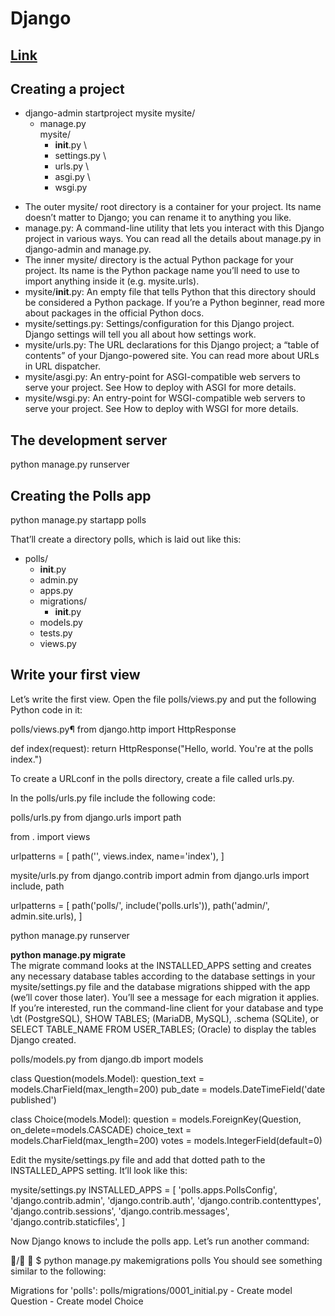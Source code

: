 # Django
## [Link](https://docs.djangoproject.com/en/3.1/intro/tutorial01/)
## Creating a project
- django-admin startproject mysite
mysite/ 
    - manage.py \
    mysite/ 
        - __init__.py \
        - settings.py \
        - urls.py \
        - asgi.py \
        - wsgi.py

* The outer mysite/ root directory is a container for your project. Its name doesn’t matter to Django; you can rename it to anything you like.
* manage.py: A command-line utility that lets you interact with this Django project in various ways. You can read all the details about manage.py in django-admin and manage.py.
* The inner mysite/ directory is the actual Python package for your project. Its name is the Python package name you’ll need to use to import anything inside it (e.g. mysite.urls).
* mysite/__init__.py: An empty file that tells Python that this directory should be considered a Python package. If you’re a Python beginner, read more about packages in the official Python docs.
* mysite/settings.py: Settings/configuration for this Django project. Django settings will tell you all about how settings work.
* mysite/urls.py: The URL declarations for this Django project; a “table of contents” of your Django-powered site. You can read more about URLs in URL dispatcher.
* mysite/asgi.py: An entry-point for ASGI-compatible web servers to serve your project. See How to deploy with ASGI for more details.
* mysite/wsgi.py: An entry-point for WSGI-compatible web servers to serve your project. See How to deploy with WSGI for more details.

## The development server
python manage.py runserver

## Creating the Polls app
python manage.py startapp polls

That’ll create a directory polls, which is laid out like this:

- polls/
    * __init__.py
    * admin.py
    * apps.py
    * migrations/
        * __init__.py
    * models.py
    * tests.py
    * views.py

## Write your first view
Let’s write the first view. Open the file polls/views.py and put the following Python code in it:

polls/views.py¶
from django.http import HttpResponse


def index(request):
    return HttpResponse("Hello, world. You're at the polls index.")

To create a URLconf in the polls directory, create a file called urls.py. 

In the polls/urls.py file include the following code:

polls/urls.py
from django.urls import path

from . import views

urlpatterns = [
    path('', views.index, name='index'),
]

mysite/urls.py
from django.contrib import admin
from django.urls import include, path

urlpatterns = [
    path('polls/', include('polls.urls')),
    path('admin/', admin.site.urls),
]

python manage.py runserver

**python manage.py migrate** \
The migrate command looks at the INSTALLED_APPS setting and creates any necessary database tables according to the database settings in your mysite/settings.py file and the database migrations shipped with the app (we’ll cover those later). You’ll see a message for each migration it applies. If you’re interested, run the command-line client for your database and type \dt (PostgreSQL), SHOW TABLES; (MariaDB, MySQL), .schema (SQLite), or SELECT TABLE_NAME FROM USER_TABLES; (Oracle) to display the tables Django created.

polls/models.py
from django.db import models


class Question(models.Model):
    question_text = models.CharField(max_length=200)
    pub_date = models.DateTimeField('date published')


class Choice(models.Model):
    question = models.ForeignKey(Question, on_delete=models.CASCADE)
    choice_text = models.CharField(max_length=200)
    votes = models.IntegerField(default=0)

Edit the mysite/settings.py file and add that dotted path to the INSTALLED_APPS setting. It’ll look like this:

mysite/settings.py
INSTALLED_APPS = [
    'polls.apps.PollsConfig',
    'django.contrib.admin',
    'django.contrib.auth',
    'django.contrib.contenttypes',
    'django.contrib.sessions',
    'django.contrib.messages',
    'django.contrib.staticfiles',
]

Now Django knows to include the polls app. Let’s run another command:

/ 
$ python manage.py makemigrations polls
You should see something similar to the following:

Migrations for 'polls':
  polls/migrations/0001_initial.py
    - Create model Question
    - Create model Choice
